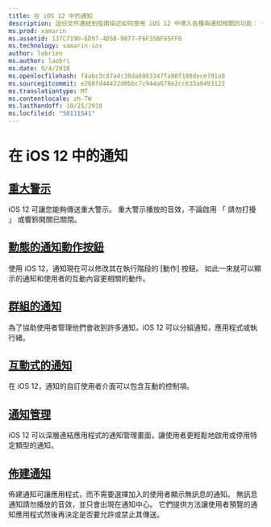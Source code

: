 ```yaml
---
title: 在 iOS 12 中的通知
description: 這份文件連結到指南描述如何使用 iOS 12 中導入各種與通知相關的功能： 佈建通知、 通知群組、 通知管理、 互動式的通知、 動態的通知動作按鈕，與重要警示。
ms.prod: xamarin
ms.assetid: 137C719D-6D97-4D5B-9877-F6F35BF85FF0
ms.technology: xamarin-ios
author: lobrien
ms.author: laobri
ms.date: 9/4/2018
ms.openlocfilehash: f4abc3c87a4c38da8863347fa08f198dece791a8
ms.sourcegitcommit: e268fd44422d0bbc7c944a678e2cc633a0493122
ms.translationtype: MT
ms.contentlocale: zh-TW
ms.lasthandoff: 10/25/2018
ms.locfileid: "50111541"
---
```

# <a name="notifications-in-ios-12"></a>在 iOS 12 中的通知

## <a name="critical-alertscritical-alertsmd"></a>[重大警示](critical-alerts.md)

iOS 12 可讓您能夠傳送重大警示。 重大警示播放的音效，不論啟用 「 請勿打擾 」 或響鈴開關已關閉。

## <a name="dynamic-notification-action-buttonsdynamic-actionsmd"></a>[動態的通知動作按鈕](dynamic-actions.md)

使用 iOS 12，通知現在可以修改其在執行階段的 [動作] 按鈕。
如此一來就可以顯示的通知和使用者的互動內容更相關的動作。

## <a name="grouped-notificationsgroupedmd"></a>[群組的通知](grouped.md)

為了協助使用者管理他們會收到許多通知，iOS 12 可以分組通知，應用程式或執行緒。

## <a name="interactive-notificationsinteractivemd"></a>[互動式的通知](interactive.md)

在 iOS 12，通知的自訂使用者介面可以包含互動的控制項。

## <a name="notification-managementmanagementmd"></a>[通知管理](management.md)

iOS 12 可以深層連結應用程式的通知管理畫面，讓使用者更輕鬆地啟用或停用特定類型的通知。

## <a name="provisional-notificationsprovisionalmd"></a>[佈建通知](provisional.md)

佈建通知可讓應用程式，而不需要選擇加入的使用者顯示無訊息的通知。 無訊息通知請勿播放的音效，並只會出現在通知中心。 它們提供方法讓使用者預覽的通知應用程式然後再決定是否要允許或禁止其傳送。
